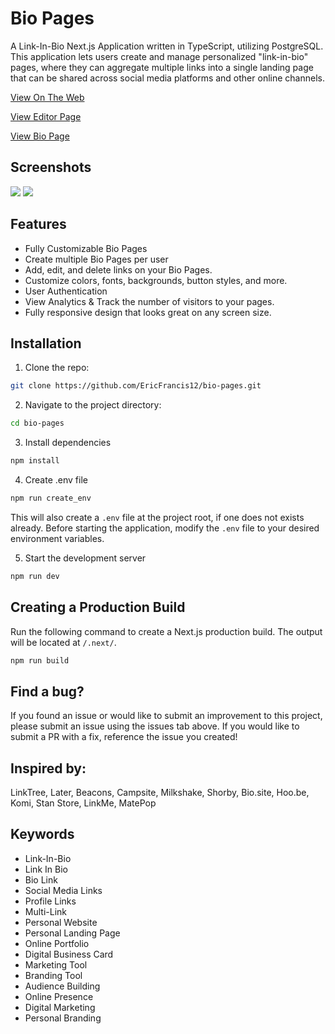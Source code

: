 # Bio Pages

A Link-In-Bio Next.js Application written in TypeScript, utilizing PostgreSQL. This application lets users create and manage personalized "link-in-bio" pages, where they can aggregate multiple links into a single landing page that can be shared across social media platforms and other online channels.

[View On The Web](https://rybio.link)

[View Editor Page](https://rybio.link/demo/dashboard)

[View Bio Page](https://rybio.link/demo/p/5)

## Screenshots

<img src="https://github.com/user-attachments/assets/55915e88-0596-42b8-b256-4308bb28af97"/>

<img src="https://github.com/user-attachments/assets/5a41fa5d-3158-4b9c-a805-b998440f9b46"/>

## Features

- Fully Customizable Bio Pages
- Create multiple Bio Pages per user
- Add, edit, and delete links on your Bio Pages.
- Customize colors, fonts, backgrounds, button styles, and more.
- User Authentication
- View Analytics & Track the number of visitors to your pages.
- Fully responsive design that looks great on any screen size.

## Installation

1. Clone the repo:

```bash
git clone https://github.com/EricFrancis12/bio-pages.git
```

2. Navigate to the project directory:

```bash
cd bio-pages
```

3. Install dependencies

```bash
npm install
```

4. Create .env file

```bash
npm run create_env
```

This will also create a `.env` file at the project root, if one does not exists already. Before starting the application, modify the `.env` file to your desired environment variables.

5. Start the development server

```bash
npm run dev
```

## Creating a Production Build

Run the following command to create a Next.js production build. The output will be located at `/.next/`.

```bash
npm run build
```

## Find a bug?

If you found an issue or would like to submit an improvement to this project, please submit an issue using the issues tab above. If you would like to submit a PR with a fix, reference the issue you created!

## Inspired by:

LinkTree, Later, Beacons, Campsite, Milkshake, Shorby, Bio.site, Hoo.be, Komi, Stan Store, LinkMe, MatePop

## Keywords

- Link-In-Bio
- Link In Bio
- Bio Link
- Social Media Links
- Profile Links
- Multi-Link
- Personal Website
- Personal Landing Page
- Online Portfolio
- Digital Business Card
- Marketing Tool
- Branding Tool
- Audience Building
- Online Presence
- Digital Marketing
- Personal Branding
